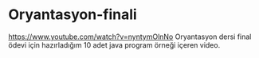 # Oryantasyon-finali
https://www.youtube.com/watch?v=nyntymOlnNo  Oryantasyon dersi final ödevi için hazırladığım 10 adet java program örneği içeren video.
